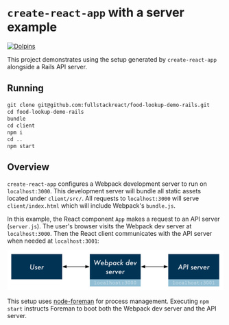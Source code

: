 # `create-react-app` with a server example

 [![Dolpins](https://cdn.rawgit.com/fullstackio/cq/master/doc/readme/dolphins-badge-ff00ff.svg)](https://www.fullstackreact.com)

This project demonstrates using the setup generated by `create-react-app` alongside a Rails API server.

## Running

```
git clone git@github.com:fullstackreact/food-lookup-demo-rails.git
cd food-lookup-demo-rails
bundle
cd client
npm i
cd ..
npm start
```

## Overview

`create-react-app` configures a Webpack development server to run on `localhost:3000`. This development server will bundle all static assets located under `client/src/`. All requests to `localhost:3000` will serve `client/index.html` which will include Webpack's `bundle.js`.

In this example, the React component `App` makes a request to an API server (`server.js`). The user's browser visits the Webpack dev server at `localhost:3000`. Then the React client communicates with the API server when needed at `localhost:3001`:

![Flow diagram](./flow-diagram.png)

This setup uses [node-foreman](https://github.com/strongloop/node-foreman) for process management. Executing `npm start` instructs Foreman to boot both the Webpack dev server and the API server.
